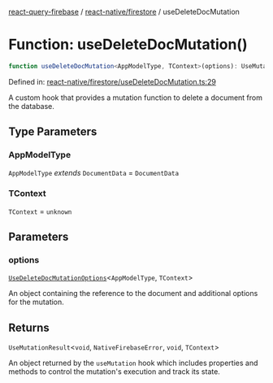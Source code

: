 [react-query-firebase](../../../modules.md) / [react-native/firestore](../index.md) / useDeleteDocMutation

# Function: useDeleteDocMutation()

```ts
function useDeleteDocMutation<AppModelType, TContext>(options): UseMutationResult<void, NativeFirebaseError, void, TContext>
```

Defined in: [react-native/firestore/useDeleteDocMutation.ts:29](https://github.com/vpishuk/react-query-firebase/blob/43c0734068a570cd646254bb366ccd8007f7dfed/react-native/firestore/useDeleteDocMutation.ts#L29)

A custom hook that provides a mutation function to delete a document from the database.

## Type Parameters

### AppModelType

`AppModelType` *extends* `DocumentData` = `DocumentData`

### TContext

`TContext` = `unknown`

## Parameters

### options

[`UseDeleteDocMutationOptions`](../type-aliases/UseDeleteDocMutationOptions.md)\<`AppModelType`, `TContext`\>

An object containing the reference to the document and additional options for the mutation.

## Returns

`UseMutationResult`\<`void`, `NativeFirebaseError`, `void`, `TContext`\>

An object returned by the `useMutation` hook which includes properties and methods to control the mutation's execution and track its state.
